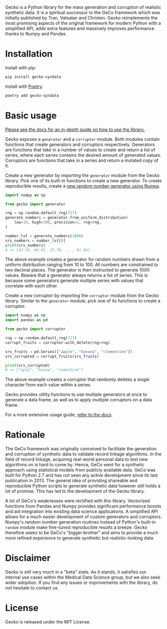 Gecko is a Python library for the mass generation and corruption of realistic synthetic data.
It is a spiritual successor to the GeCo framework which was initially published by Tran, Vatsalan and Christen.
Gecko reimplements the most promising aspects of the original framework for modern Python with a simplified API, adds
extra features and massively improves performance thanks to Numpy and Pandas.

# Installation

Install with pip:

```bash
pip install gecko-syndata
```

Install with [Poetry](https://python-poetry.org/):

```bash
poetry add gecko-syndata
```

# Basic usage

[Please see the docs for an in-depth guide on how to use the library.](https://ul-mds.gitlab.io/record-linkage/gecko/gecko-docs)

Gecko exposes a `generator` and a `corruptor` module.
Both modules contain functions that create generators and corruptors respectively.
Generators are functions that take in a number of values to create and return a list of series, where each series
contains the desired amount of generated values.
Corruptors are functions that take in a series and return a mutated copy of it.

Create a new generator by importing the `generator` module from the Gecko library.
Pick one of its built-in functions to create a new generator.
To create reproducible results, create
a [new random number generator using Numpy](https://numpy.org/doc/stable/reference/random/generator.html).

```python
import numpy as np

from gecko import generator

rng = np.random.default_rng(727)
generate_numbers = generator.from_uniform_distribution(
    low=10, high=100, precision=2, rng=rng,
)

number_lst = generate_numbers(1000)
srs_numbers = number_lst[0]
print(srs_numbers)
# => [43.55, 84.81, 25.76, ..., 91.06]
```

The above example creates a generator for random numbers drawn from a uniform distribution ranging from 10 to 100.
All numbers are constrained to two decimal places.
The generator is then instructed to generate 1000 values.
Beware that a generator always returns a list of series.
This is because some generators generate multiple series with values that correlate with each other.

Create a new corruptor by importing the `corruptor` module from the Gecko library.
Similar to the `generator` module, pick one of its functions to create a corruptor.

```python
import numpy as np
import pandas as pd

from gecko import corruptor

rng = np.random.default_rng(727)
corrupt_fruits = corruptor.with_delete(rng=rng)

srs_fruits = pd.Series(["apple", "banana", "clementine"])
srs_corrupted = corrupt_fruits(srs_fruits)

print(srs_corrupted)
# => ["aple", "banaa", "cementine"]
```

The above example creates a corruptor that randomly deletes a single character from each value within a series.

Gecko provides utility functions to use multiple generators at once to generate a data frame, as well as to apply
multiple corruptors on a data frame.

For a more extensive usage guide, [refer to the docs](https://ul-mds.gitlab.io/record-linkage/gecko/gecko-docs).

# Rationale

The GeCo framework was originally conceived to facilitate the generation and corruption of synthetic data to validate
record linkage algorithms.
In the field of record linkage, acquiring real-world personal data to test new algorithms on is hard to come by.
Hence, GeCo went for a synthetic approach using statistical models from publicly available data.
GeCo was built for Python 2.7 and has not seen any active development since its last publication in 2013.
The general idea of providing shareable and reproducible Python scripts to generate synthetic data however still holds a
lot of promise.
This has led to the development of the Gecko library.

A lot of GeCo's weaknesses were rectified with this library.
Vectorized functions from Pandas and Numpy provides significant performance boosts and aid integration into existing
data science applications.
A simplified API allows for a much easier development of custom generators and corruptors.
Numpy's random number generation routines instead of Python's built-in `random` module make fine-tuned reproducible
results a breeze.
Gecko therefore seeks to be GeCo's "bigger brother" and aims to provide a much more refined experience to generate
synthetic but realistic-looking data.

# Disclaimer

Gecko is still very much in a "beta" state.
As it stands, it satisfies our internal use cases within the Medical Data Science group, but we also seek wider
adoption.
If you find any issues or improvements with the library, do not hesitate to contact us.

# License

Gecko is released under the MIT License.
